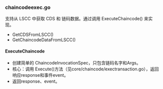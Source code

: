 ### chaincodeexec.go

支持从 LSCC 中获取 CDS 和 链码数据。通过调用 ExecuteChaincode() 来实现。

* GetCDSFromLSCC()
* GetChaincodeDataFromLSCC()

#### ExecuteChaincode

* 创建简单的 ChaincodeInvocationSpec，只包含链码名字和Args。
* 核心：调用 Execute()方法（见core/chaincode/exectransaction.go），返回响应response和事件event。
* 返回response、event。
